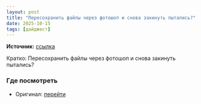 ```yaml
---
layout: post
title: "Пересохранить файлы через фотошоп и снова закинуть пытались?"
date: 2025-10-15
tags: [дайджест]
---
```


**Источник:** [ссылка](https://t.me/fotostoki_ru_chat/32345)

Кратко: Пересохранить файлы через фотошоп и снова закинуть пытались?

### Где посмотреть
- Оригинал: [перейти]({link})
